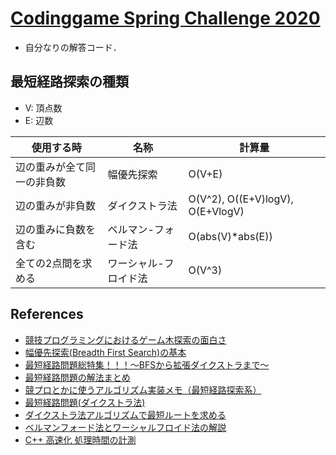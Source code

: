 # [Codinggame Spring Challenge 2020](https://www.codingame.com/contests/spring-challenge-2020)
- 自分なりの解答コード．

## 最短経路探索の種類
- V: 頂点数
- E: 辺数

| 使用する時                 | 名称                  | 計算量                           |
|----------------------------|-----------------------|----------------------------------|
| 辺の重みが全て同一の非負数 | 幅優先探索            | O(V+E)                        |
| 辺の重みが非負数           | ダイクストラ法        | O(V^2), O((E+V)logV), O(E+VlogV) |
| 辺の重みに負数を含む       | ベルマン-フォード法   | O(abs(V)\*abs(E))                |
| 全ての2点間を求める        | ワーシャル-フロイド法 | O(V^3)                           |

## References
- [競技プログラミングにおけるゲーム木探索の面白さ](https://qiita.com/tsukammo/items/02e8ad2469c5441d2956)
- [幅優先探索(Breadth First Search)の基本](https://algo-logic.info/bfs/)
- [最短経路問題総特集！！！～BFSから拡張ダイクストラまで～](https://qiita.com/ageprocpp/items/cdf67e828e1b09316f6e)
- [最短経路問題の解法まとめ](https://qiita.com/ta-ka/items/a023a11efe17ab097433)
- [競プロとかに使うアルゴリズム実装メモ（最短経路探索系）](https://yamagensakam.hatenablog.com/entry/2018/08/19/234224)
- [最短経路問題(ダイクストラ法)](http://nocotan.github.io/%E3%82%A2%E3%83%AB%E3%82%B4%E3%83%AA%E3%82%BA%E3%83%A0/2017/01/26/dijkstra-copy.html)
- [ダイクストラ法アルゴリズムで最短ルートを求める](http://www.sousakuba.com/Programming/algo_root.html)
- [ベルマンフォード法とワーシャルフロイド法の解説](https://dai1741.github.io/maximum-algo-2012/docs/shortest-path/)
- [C++ 高速化 処理時間の計測](http://www.sanko-shoko.net/note.php?id=rnfd)
